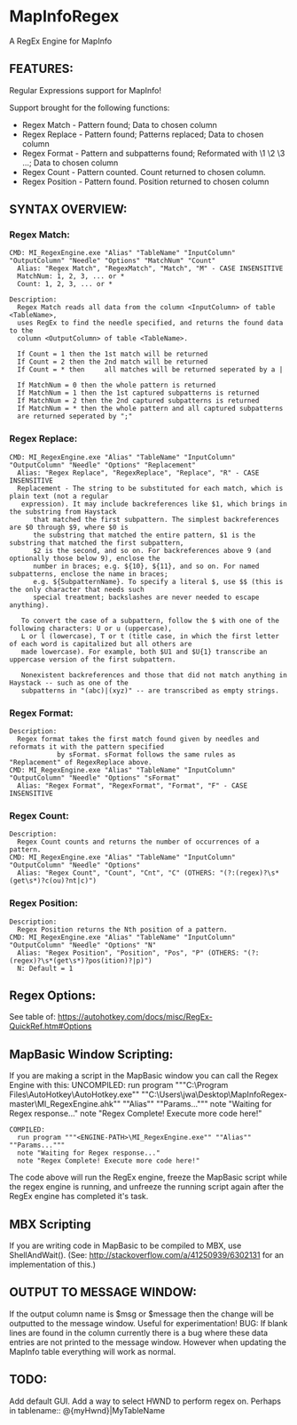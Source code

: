 # MapInfoRegex

A RegEx Engine for MapInfo

## FEATURES:
Regular Expressions support for MapInfo!

Support brought for the following functions:

* Regex Match     - Pattern found; Data to chosen column
* Regex Replace   - Pattern found; Patterns replaced; Data to chosen column
* Regex Format    - Pattern and subpatterns found; Reformated with \1 \2 \3 ...; Data to chosen column
* Regex Count		 - Pattern counted. Count returned to chosen column.
* Regex Position	 - Pattern found. Position returned to chosen column

## SYNTAX OVERVIEW:
###  Regex Match:
    CMD: MI_RegexEngine.exe "Alias" "TableName" "InputColumn" "OutputColumn" "Needle" "Options" "MatchNum" "Count"
      Alias: "Regex Match", "RegexMatch", "Match", "M" - CASE INSENSITIVE
      MatchNum: 1, 2, 3, ... or *
      Count: 1, 2, 3, ... or *

    Description:
      Regex Match reads all data from the column <InputColumn> of table <TableName>,
      uses RegEx to find the needle specified, and returns the found data to the
      column <OutputColumn> of table <TableName>.

      If Count = 1 then the 1st match will be returned
      If Count = 2 then the 2nd match will be returned
      If Count = * then     all matches will be returned seperated by a |

      If MatchNum = 0 then the whole pattern is returned
      If MatchNum = 1 then the 1st captured subpatterns is returned
      If MatchNum = 2 then the 2nd captured subpatterns is returned
      If MatchNum = * then the whole pattern and all captured subpatterns
      are returned seperated by ";"

###  Regex Replace:
    CMD: MI_RegexEngine.exe "Alias" "TableName" "InputColumn" "OutputColumn" "Needle" "Options" "Replacement"
      Alias: "Regex Replace", "RegexReplace", "Replace", "R" - CASE INSENSITIVE
      Replacement - The string to be substituted for each match, which is plain text (not a regular
       expression). It may include backreferences like $1, which brings in the substring from Haystack
  		  that matched the first subpattern. The simplest backreferences are $0 through $9, where $0 is
  		  the substring that matched the entire pattern, $1 is the substring that matched the first subpattern,
  		  $2 is the second, and so on. For backreferences above 9 (and optionally those below 9), enclose the
  		  number in braces; e.g. ${10}, ${11}, and so on. For named subpatterns, enclose the name in braces;
  		  e.g. ${SubpatternName}. To specify a literal $, use $$ (this is the only character that needs such
  		  special treatment; backslashes are never needed to escape anything).

       To convert the case of a subpattern, follow the $ with one of the following characters: U or u (uppercase),
       L or l (lowercase), T or t (title case, in which the first letter of each word is capitalized but all others are
       made lowercase). For example, both $U1 and $U{1} transcribe an uppercase version of the first subpattern.

       Nonexistent backreferences and those that did not match anything in Haystack -- such as one of the
       subpatterns in "(abc)|(xyz)" -- are transcribed as empty strings.

###  Regex Format:
    Description:
      Regex format takes the first match found given by needles and reformats it with the pattern specified
				by sFormat. sFormat follows the same rules as "Replacement" of RegexReplace above.
    CMD: MI_RegexEngine.exe "Alias" "TableName" "InputColumn" "OutputColumn" "Needle" "Options" "sFormat"
      Alias: "Regex Format", "RegexFormat", "Format", "F" - CASE INSENSITIVE

###  Regex Count:
    Description:
      Regex Count counts and returns the number of occurrences of a pattern.
    CMD: MI_RegexEngine.exe "Alias" "TableName" "InputColumn" "OutputColumn" "Needle" "Options"
      Alias: "Regex Count", "Count", "Cnt", "C" (OTHERS: "(?:(regex)?\s*(get\s*)?c(ou)?nt|c)")

###  Regex Position:
    Description:
      Regex Position returns the Nth position of a pattern.
    CMD: MI_RegexEngine.exe "Alias" "TableName" "InputColumn" "OutputColumn" "Needle" "Options" "N"
      Alias: "Regex Position", "Position", "Pos", "P" (OTHERS: "(?:(regex)?\s*(get\s*)?pos(ition)?|p)")
      N: Default = 1

## Regex Options:

  See table of: https://autohotkey.com/docs/misc/RegEx-QuickRef.htm#Options

## MapBasic Window Scripting:
  If you are making a script in the MapBasic window you can call the Regex Engine with this:
    UNCOMPILED:
      run program """C:\Program Files\AutoHotkey\AutoHotkey.exe"" ""C:\Users\jwa\Desktop\MapInfoRegex-master\MI_RegexEngine.ahk"" ""Alias"" ""Params..."""
      note "Waiting for Regex response..."
      note "Regex Complete! Execute more code here!"

    COMPILED:
      run program """<ENGINE-PATH>\MI_RegexEngine.exe"" ""Alias"" ""Params..."""
      note "Waiting for Regex response..."
      note "Regex Complete! Execute more code here!"

  The code above will run the RegEx engine, freeze the MapBasic script while the regex engine is running, and unfreeze
   the running script again after the RegEx engine has completed it's task.

## MBX Scripting
  If you are writing code in MapBasic to be compiled to MBX, use ShellAndWait(). (See: http://stackoverflow.com/a/41250939/6302131 for an implementation of this.)

## OUTPUT TO MESSAGE WINDOW:
  If the output column name is $msg or $message then the change will be outputted to the message window. Useful for experimentation!
  BUG:
  If blank lines are found in the column currently there is a bug where these data entries are not printed to the message window.
  However when updating the MapInfo table everything will work as normal.


## TODO:
  Add default GUI.
  Add a way to select HWND to perform regex on. Perhaps in tablename:: @{myHwnd}|MyTableName

